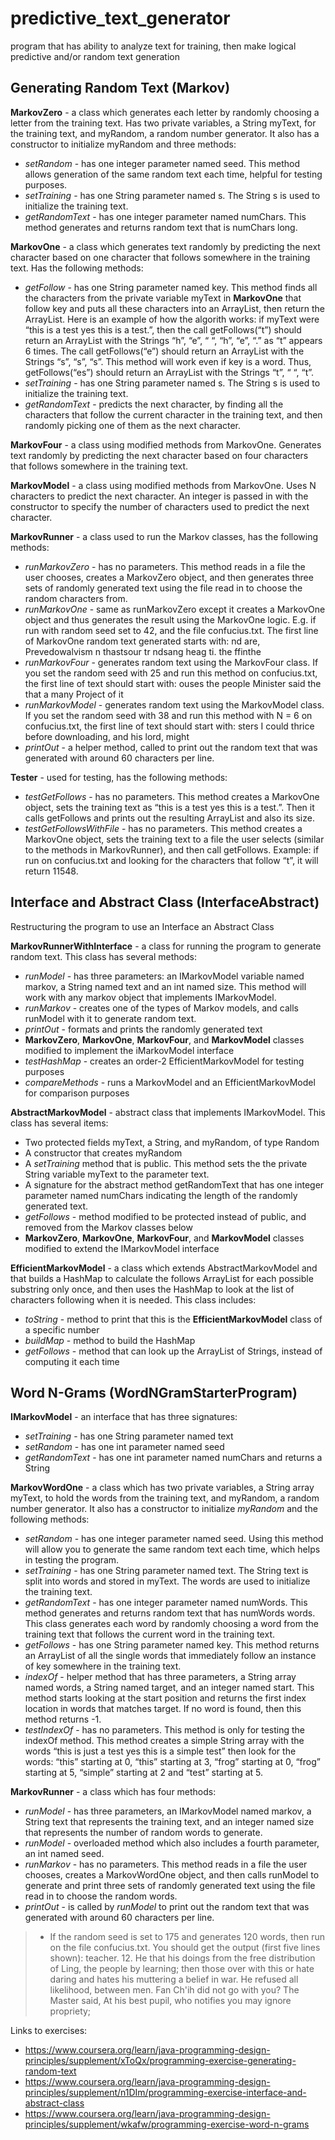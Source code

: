 # predictive_text_generator
program that has ability to analyze text for training, then make logical predictive and/or random text generation

## Generating Random Text (Markov)

<b>MarkovZero</b> -  a class which generates each letter by randomly choosing a letter from the training text. Has two private variables, a String myText, for the training text, and myRandom, a random number generator. It also has a constructor to initialize myRandom and three methods:
* *setRandom* - has one integer parameter named seed. This method allows generation of the same random text each time, helpful for testing purposes.
* *setTraining* - has one String parameter named s. The String s is used to initialize the training text.
* *getRandomText* - has one integer parameter named numChars. This method generates and returns random text that is numChars long. 

<b>MarkovOne</b> - a class which generates text randomly by predicting the next character based on one character that follows somewhere in the training text. Has the following methods:
* *getFollow* - has one String parameter named key. This method finds all the characters from the private variable myText in <b>MarkovOne</b> that follow key and puts all these characters into an ArrayList, then return the ArrayList. Here is an example of how the algorith works: if myText were “this is a test yes this is a test.”, then the call getFollows(“t”) should return an ArrayList with the Strings “h”, “e”, “ “, “h”, “e”, “.” as “t” appears 6 times. The call getFollows(“e”) should return an ArrayList with the Strings “s”, “s”, “s”. This method will work even if key is a word. Thus, getFollows(“es”) should return an ArrayList with the Strings “t”, “ “, “t”.
* *setTraining* - has one String parameter named s. The String s is used to initialize the training text.
* *getRandomText* - predicts the next character, by finding all the characters that follow the current character in the training text, and then randomly picking one of them as the next character.

<b>MarkovFour</b> - a class using modified methods from MarkovOne. Generates text randomly by predicting the next character based on four characters that follows somewhere in the training text. 

<b>MarkovModel</b> - a class using modified methods from MarkovOne. Uses N characters to predict the next character. An integer is passed in with the constructor to specify the number of characters used to predict the next character.

<b>MarkovRunner</b> - a class used to run the Markov classes, has the following methods:
* *runMarkovZero* - has no parameters. This method reads in a file the user chooses, creates a MarkovZero object, and then generates three sets of randomly generated text using the file read in to choose the random characters from.
* *runMarkovOne* - same as runMarkovZero except it creates a MarkovOne object and thus generates the result using the MarkovOne logic. E.g. if run with random seed set to 42, and the file confucius.txt. The first line of MarkovOne random text generated starts with:    nd are, Prevedowalvism n thastsour tr ndsang heag ti. the ffinthe
* *runMarkovFour* - generates random text using the MarkovFour class. If you set the random seed with 25 and run this method on confucius.txt, the first line of text should start with: ouses the people Minister said the that a many Project of it
* *runMarkovModel* - generates random text using the MarkovModel class. If you set the random seed with 38 and run this method with N = 6 on confucius.txt, the first line of text should start with: sters I could thrice before downloading, and his lord, might
* *printOut* - a helper method, called to print out the random text that was generated with around 60 characters per line.

<b>Tester</b> - used for testing, has the following methods:
* *testGetFollows* - has no parameters. This method creates a MarkovOne object, sets the training text as “this is a test yes this is a test.”. Then it calls getFollows and prints out the resulting ArrayList and also its size.
* *testGetFollowsWithFile* - has no parameters. This method creates a MarkovOne object, sets the training text to a file the user selects (similar to the methods in MarkovRunner), and then call getFollows. Example: if run on confucius.txt and looking for the characters that follow “t”, it will return 11548. 

## Interface and Abstract Class (InterfaceAbstract)

Restructuring the program to use an Interface an Abstract Class

<b>MarkovRunnerWithInterface</b> - a class for running the program to generate random text. This class has several methods:
* *runModel* - has three parameters: an IMarkovModel variable named markov, a String named text and an int named size. This method will work with any markov object that implements IMarkovModel.
* *runMarkov* - creates one of the types of Markov models, and calls runModel with it to generate random text.
* *printOut* - formats and prints the randomly generated text
* <b>MarkovZero</b>, <b>MarkovOne</b>, <b>MarkovFour</b>, and <b>MarkovModel</b> classes modified to implement the iMarkovModel interface
* *testHashMap* - creates an order-2 EfficientMarkovModel for testing purposes
* *compareMethods* - runs a MarkovModel and an EfficientMarkovModel for comparison purposes

<b>AbstractMarkovModel</b> - abstract class that implements IMarkovModel. This class has several items:
* Two protected fields myText, a String, and myRandom, of type Random
* A constructor that creates myRandom
* A *setTraining* method that is public. This method sets the the private String variable myText to the parameter text.
* A signature for the abstract method getRandomText that has one integer parameter named numChars indicating the length of the randomly generated text. 
* *getFollows* - method modified to be protected instead of public, and removed from the Markov classes below
* <b>MarkovZero</b>, <b>MarkovOne</b>, <b>MarkovFour</b>, and <b>MarkovModel</b> classes modified to extend the IMarkovModel interface

<b>EfficientMarkovModel</b> - a class which extends AbstractMarkovModel and that builds a HashMap to calculate the follows ArrayList for each possible substring only once, and then uses the HashMap to look at the list of characters following when it is needed. This class includes:
* *toString* - method to print that this is the <b>EfficientMarkovModel</b> class of a specific number
* *buildMap* - method to build the HashMap
* *getFollows* - method that can look up the ArrayList of Strings, instead of computing it each time

## Word N-Grams (WordNGramStarterProgram)

<b>IMarkovModel</b> - an interface that has three signatures: 
* *setTraining* - has one String parameter named text
* *setRandom* - has one int parameter named seed
* *getRandomText* - has one int parameter named numChars and returns a String

<b>MarkovWordOne</b> - a class which has two private variables, a String array myText, to hold the words from the training text, and myRandom, a random number generator. It also has a constructor to initialize *myRandom* and the following methods:
* *setRandom* - has one integer parameter named seed. Using this method will allow you to generate the same random text each time, which helps in testing the program.
* *setTraining* - has one String parameter named text. The String text is split into words and stored in myText. The words are used to initialize the training text.
* *getRandomText* - has one integer parameter named numWords. This method generates and returns random text that has numWords words. This class generates each word by randomly choosing a word from the training text that follows the current word in the training text. 
* *getFollows* - has one String parameter named key. This method returns an ArrayList of all the single words that immediately follow an instance of key somewhere in the training text. 
* *indexOf* - helper method that has three parameters, a String array named words, a String named target, and an integer named start. This method starts looking at the start position and returns the first index location in words that matches target. If no word is found, then this method returns -1. 
* *testIndexOf* - has no parameters. This method is only for testing the indexOf method. This method creates a simple String array with the words “this is just a test yes this is a simple test” then look for the words: “this” starting at 0, “this” starting at 3, “frog” starting at 0, “frog” starting at 5, “simple” starting at 2 and “test” starting at 5. 

<b>MarkovRunner</b> - a class which has four methods:
* *runModel* - has three parameters, an IMarkovModel named markov, a String text that represents the training text, and an integer named size that represents the number of random words to generate. 
* *runModel* - overloaded method which also includes a fourth parameter, an int named seed.
* *runMarkov*  - has no parameters. This method reads in a file the user chooses, creates a MarkovWordOne object, and then calls runModel to generate and print three sets of randomly generated text using the file read in to choose the random words.
* *printOut* - is called by *runModel* to print out the random text that was generated with around 60 characters per line. 
>* If the random seed is set to 175 and generates 120 words, then run on the file confucius.txt. You should get the output (first five lines shown):
> teacher. 12. He that his doings from the free distribution of
> Ling, the people by learning; then those over with this or hate
> daring and hates his muttering a belief in war. He refused all
> likelihood, between men. Fan Ch'ih did not go with you? The Master
> said, At his best pupil, who notifies you may ignore propriety;

Links to exercises:
* https://www.coursera.org/learn/java-programming-design-principles/supplement/xToQx/programming-exercise-generating-random-text
* https://www.coursera.org/learn/java-programming-design-principles/supplement/n1DIm/programming-exercise-interface-and-abstract-class
* https://www.coursera.org/learn/java-programming-design-principles/supplement/wkafw/programming-exercise-word-n-grams